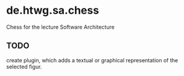 # de.htwg.sa.chess
Chess for the lecture Software Architecture

## TODO
create plugin, which adds a textual or graphical representation of the selected figur. 
